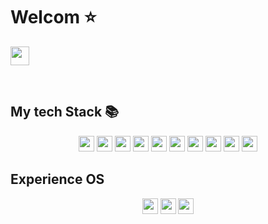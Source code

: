 <h1>Welcom ⭐</h1>
<p>
  <a href="https://www.instagram.com/minjun92/">
    <img src="https://img.shields.io/badge/-INSTA-E4405F?style=for-the-badge&logo=instagram&logoColor=ffffff" height="30">
  </a>
</p>
<br />
<h2> My tech Stack 📚</h2>
<p align="center">
  <img src="https://img.shields.io/badge/-HTML5-E34F26?style=for-the-badge&logo=html5&logoColor=ffffff" height="25" />
  <img src="https://img.shields.io/badge/-CSS3-1572B6?style=for-the-badge&logo=css3&logoColor=ffffff" height="25" />
  <img src="https://img.shields.io/badge/-JAVASCRIPT-F7DF1E?style=for-the-badge&logo=javascript&logoColor=ffffff" height="25" />
  <img src="https://img.shields.io/badge/-JAVA-007396?style=for-the-badge&logo=java&logoColor=ffffff" height="25"/>
  <img src="https://img.shields.io/badge/-SPRING-6DB33F?style=for-the-badge&logo=spring&logoColor=ffffff" height="25"/>
  <img src="https://img.shields.io/badge/-SPRINGBOOT-6DB33F?style=for-the-badge&logo=springboot&logoColor=ffffff" height="25"/>
  <img src="https://img.shields.io/badge/-NODEJS-339933?style=for-the-badge&logo=node.js&logoColor=ffffff" height="25"/>
  <img src="https://img.shields.io/badge/-JQUERY-0769AD?style=for-the-badge&logo=jquery&logoColor=ffffff" height="25"/>
  <img src="https://img.shields.io/badge/-MySQL-4479A1?style=for-the-badge&logo=MySQL&logoColor=ffffff" height="25"/>
  <img src="https://img.shields.io/badge/-MariaDB-003545?style=for-the-badge&logo=mariadb&logoColor=ffffff" height="25"/>
</p>  
<h2>Experience OS</h2>
<p align="center">
  <img src="https://img.shields.io/badge/-Window Server-0078D6?style=for-the-badge&logo=windows&logoColor=ffffff" height="25"/>
  <img src="https://img.shields.io/badge/-Linux-FCC624?style=for-the-badge&logo=linux&logoColor=ffffff" height="25"/>
  <img src="https://img.shields.io/badge/-CentOS-262577?style=for-the-badge&logo=centos&logoColor=ffffff" height="25"/>
</p>

<!--
**shsha4/shsha4** is a ✨ _special_ ✨ repository because its `README.md` (this file) appears on your GitHub profile.

Here are some ideas to get you started:

- 🔭 I’m currently working on ...
- 🌱 I’m currently learning ...
- 👯 I’m looking to collaborate on ...
- 🤔 I’m looking for help with ...
- 💬 Ask me about ...
- 📫 How to reach me: ...
- 😄 Pronouns: ...
- ⚡ Fun fact: ...
-->
